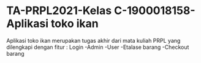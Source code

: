 # TA-PRPL2021-Kelas C-1900018158-Aplikasi toko ikan

Aplikasi toko ikan merupakan tugas akhir dari mata kuliah PRPL yang dilengkapi dengan fitur :
Login
-Admin
-User
-Etalase barang
-Checkout barang